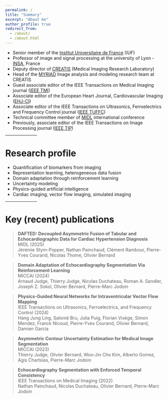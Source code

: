 ```yaml
---
permalink: /
title: "Summary"
excerpt: "About me"
author_profile: true
redirect_from: 
  - /about/
  - /about.html
---
```


- Senior member of the [Institut Universitaire de France](https://www.iufrance.fr/) (IUF)
- Professor of image and signal processing at the university of Lyon - [INSA](https://www.insa-lyon.fr/en/), France
- Deputy director of [CREATIS](https://www.creatis.insa-lyon.fr/site/en) (Medical Imaging Research Laboratory)
- Head of the [MYRIAD](https://creatis-myriad.github.io/) Image analysis and modeling research team at CREATIS
- Guest associate editor of the IEEE Transactions on Medical Imaging journal ([IEEE TMI](https://ieeexplore.ieee.org/xpl/RecentIssue.jsp?punumber=42))
- Associate editor of the European Heart Journal, Cardiovascular Imaging ([EHJ-CI](https://academic.oup.com/ehjcimaging))
- Associate editor of the IEEE Transactions on Ultrasonics, Ferroelectrics and Frequency Control journal ([IEEE TUFFC](https://ieeexplore.ieee.org/xpl/RecentIssue.jsp?punumber=58))
- Technical committee member of [MIDL](https://www.midl.io/) international conference
- Previously, associate editor of the IEEE Transactions on Image Processing journal ([IEEE TIP](https://ieeexplore.ieee.org/xpl/RecentIssue.jsp?punumber=83))


<hr align=center width="100">

Research profile
======

- Quantification of biomarkers from imaging
- Representation learning, heterogeneous data fusion
- Domain adaptation through reinforcement learning
- Uncertainty modeling
- Physics-guided artificial intelligence
- Cardiac imaging, vector flow imaging, simulated imaging

<hr align=center width="100">

Key (recent) publications
======

<!--
> **Fusing Echocardiography Images and Medical Records for Continuous Patient Stratification** <br>
> IEEE Transactions on Ultrasonics, Ferroelectrics, and Frequency Control (2025) <br>
> Nathan Painchaud, Jérémie Stym-Popper, Pierre-Yves Courand, Nicolas Thome, Pierre-Marc Jodoin, Nicolas Duchateau, Olivier Bernard
-->

> **DAFTED: Decoupled Asymmetric Fusion of Tabular and Echocardiographic Data for Cardiac Hypertension Diagnosis** <br>
> MIDL (2025) <br>
> Jérémie Stym-Popper, Nathan Painchaud, Clément Rambour, Pierre-Yves Courand, Nicolas Thome, Olivier Bernard

> **Domain Adaptation of Echocardiography Segmentation Via Reinforcement Learning** <br>
> MICCAI (2024) <br>
> Arnaud Judge, Thierry Judge, Nicolas Duchateau, Roman A. Sandler, Joseph Z. Sokol, Olivier Bernard, Pierre-Marc Jodoin

> **Physics-Guided Neural Networks for Intraventricular Vector Flow Mapping** <br>
> IEEE Transactions on Ultrasonics, Ferroelectrics, and Frequency Control (2024) <br>
> Hang Jung Ling, Salomé Bru, Julia Puig, Florian Vixège, Simon Mendez, Franck Nicoud, Pierre-Yves Courand, Olivier Bernard, Damien Garcia

> **Asymmetric Contour Uncertainty Estimation for Medical Image Segmentation** <br>
> MICCAI (2023) <br>
> Thierry Judge, Olivier Bernard, Woo-Jin Cho Kim, Alberto Gomez, Agis Chartsias, Pierre-Marc Jodoin

> **Echocardiography Segmentation with Enforced Temporal Consistency** <br>
> IEEE Transactions on Medical Imaging (2022) <br>
> Nathan Painchaud, Nicolas Duchateau, Olivier Bernard, Pierre-Marc Jodoin

